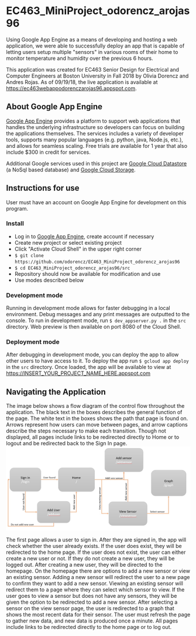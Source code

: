 # EC463_MiniProject_odorencz_arojas96

Using Google App Engine as a means of developing and hosting a web application, we were able to successfully deploy an app that is capable of letting users setup multiple "sensors" in various rooms of their home to monitor temperature and humidity over the previous 6 hours.

This application was created for EC463 Senior Design for Electrical and Computer Engineers at Boston University in Fall 2018 by Olivia Dorencz and Andres Rojas. As of 09/19/18, the live application is available at https://ec463webappodorenczarojas96.appspot.com.

## About Google App Engine 

[Google App Engine](https://cloud.google.com/appengine/) provides a platform to support web applications that handles the underlying infrastructure so developers can focus on building the applications themselves. The services includes a variety of developer tools, supports many popular languages (e.g. python, java, Node.js, etc.), and allows for seamless scaling. Free trials are available for 1 year that also include $300 in credit for services.

Additional Google services used in this project are [Google Cloud Datastore](https://cloud.google.com/datastore/docs/concepts/overview) (a NoSql based database) and [Google Cloud Storage](https://cloud.google.com/storage/).

## Instructions for use

User must have an account on Google App Engine for development on this program. 

### Install
* Log in to [Google App Engine](https://cloud.google.com/appengine/), create account if necessary
* Create new project or select existing project
* Click "Activate Cloud Shell" in the upper right corner
* `$ git clone https://github.com/odorencz/EC463_MiniProject_odorencz_arojas96 `
* `$ cd EC463_MiniProject_odorencz_arojas96/src `
* Repository should now be available for modification and use
* Use modes described below

### Development mode

Running in development mode allows for faster debugging in a local environment. Debug messages and any print messages are outputted to the console. To run in development mode, run `$ dev_appserver.py .` in the `src` directory.
Web preview is then available on port 8080 of the Cloud Shell.

### Deployment mode

After debugging in development mode, you can deploy the app to allow other users to have access to it. To deploy the app run `$ gcloud app deploy` in the `src` directory. Once loaded, the app will be available to view at https://INSERT_YOUR_PROJECT_NAME_HERE.appspot.com

## Navigating the Application

The image below shows a flow diagram of the control flow throughout the application. The black text in the boxes describes the general function of the page. The white text in the boxes shows the path that page is found on. Arrows represent how users can move between pages, and arrow captions describe the steps necessary to make each transition. Though not displayed, all pages include links to be redirected directly to Home or to logout and be redirected back to the Sign In page.
![alt text](https://github.com/odorencz/EC463_MiniProject_odorencz_arojas96/blob/cloud_test/src/storage/app_flow_chart.jpg)

The first page allows a user to sign in. After they are signed in, the app will check whether the user already exists. If the user does exist, they will be redirected to the home page. If the user does not exist, the user can either create a new user or not. If they do not create a new user, they will be logged out. After creating a new user, they will be directed to the homepage. On the homepage there are options to add a new sensor or view an existing sensor. Adding a new sensor will redirect the user to a new page to confirm they want to add a new sensor. Viewing an existing sensor will redirect them to a page where they can select which sensor to view. If the user goes to view a sensor but does not have any sensors, they will be given the option to be redirected to add a new sensor. After selecting a sensor on the view sensor page, the user is redirected to a graph that shows the most recent data for their sensor. The user must refresh the page to gather new data, and new data is produced once a minute. All pages include links to be redirected directly to the home page or to log out.
